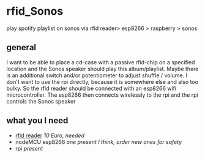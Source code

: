 # rfid_Sonos
play spotify playlist on sonos via rfid reader> esp8266 > raspberry > sonos
## general
I want to be able to place a cd-case with a passive rfid-chip on a specified location and the Sonos speaker should play this album/playlist. Maybe there is an additional switch and/or potentiometer to adjust shuffle / volume.
I don't want to use the rpi directly, because it is somewhere else and also too bulky. So the rfid reader should be connected with an esp8266 wifi microcontroller. 
The esp8266 then connects wirelessly to the rpi and the rpi controls the Sonos speaker
## what you I need
- [rfid reader](https://www.amazon.de/AZDelivery-Reader-Arduino-Raspberry-gratis/dp/B074S9FZC5/ref=sr_1_6?__mk_de_DE=%C3%85M%C3%85%C5%BD%C3%95%C3%91&crid=E4CHPTG0BWK2&dchild=1&keywords=rfid+raspberry+pi&qid=1600594839&sprefix=rfid+raspberry%2Caps%2C242&sr=8-6) _10 Euro, needed_
- nodeMCU esp8266 _one present I think, order new ones for safety_
- rpi _present_


